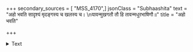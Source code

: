 +++
secondary_sources = [ "MSS_4170",]
jsonClass = "Subhaashita"
text = "अहो भवति सादृश्यं मृदङ्गस्य च खलस्य च।  \nयावन्मुखगतौ तौ हि तावन्मधुरभाषिणौ॥"
title = "अहो भवति"

+++

<details><summary>Text</summary>

अहो भवति सादृश्यं मृदङ्गस्य च खलस्य च।  
यावन्मुखगतौ तौ हि तावन्मधुरभाषिणौ॥
</details>
